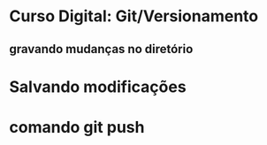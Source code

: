 # Curso Digital: Git/Versionamento

## gravando mudanças no diretório

# Salvando modificações

# comando git push